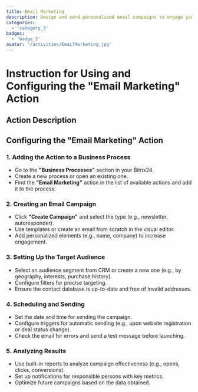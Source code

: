 ```yaml
---
title: Email Marketing
description: Design and send personalized email campaigns to engage your audience.
categories: 
  - 'category_3'
badges: 
  - 'badge_2'
avatar: '/activities/EmailMarketing.jpg'
---
```

# Instruction for Using and Configuring the "Email Marketing" Action

## Action Description

## **Configuring the "Email Marketing" Action**

### 1. Adding the Action to a Business Process
- Go to the **"Business Processes"** section in your Bitrix24.
- Create a new process or open an existing one.
- Find the **"Email Marketing"** action in the list of available actions and add it to the process.

### 2. Creating an Email Campaign
- Click **"Create Campaign"** and select the type (e.g., newsletter, autoresponder).
- Use templates or create an email from scratch in the visual editor.
- Add personalized elements (e.g., name, company) to increase engagement.

### 3. Setting Up the Target Audience
- Select an audience segment from CRM or create a new one (e.g., by geography, interests, purchase history).
- Configure filters for precise targeting.
- Ensure the contact database is up-to-date and free of invalid addresses.

### 4. Scheduling and Sending
- Set the date and time for sending the campaign.
- Configure triggers for automatic sending (e.g., upon website registration or deal status change).
- Check the email for errors and send a test message before launching.

### 5. Analyzing Results
- Use built-in reports to analyze campaign effectiveness (e.g., opens, clicks, conversions).
- Set up notifications for responsible persons with key metrics.
- Optimize future campaigns based on the data obtained.  

